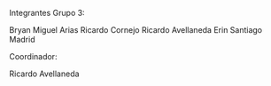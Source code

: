 Integrantes Grupo 3:

Bryan Miguel Arias 
Ricardo Cornejo 
Ricardo Avellaneda 
Erin Santiago Madrid

Coordinador:

Ricardo Avellaneda 